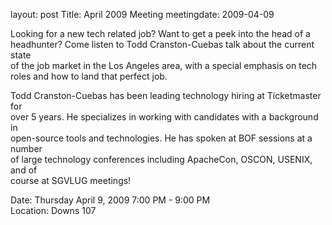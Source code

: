 layout: post
Title: April 2009 Meeting
meetingdate: 2009-04-09

Looking for a new tech related job? Want to get a peek into the head of a      
headhunter? Come listen to Todd Cranston-Cuebas talk about the current state   
of the job market in the Los Angeles area, with a special emphasis on tech     
roles and how to land that perfect job.                                        
                                                                             
Todd Cranston-Cuebas has been leading technology hiring at Ticketmaster for    
over 5 years. He specializes in working with candidates with a background in   
open-source tools and technologies. He has spoken at BOF sessions at a number  
of large technology conferences including ApacheCon, OSCON, USENIX, and of     
course at SGVLUG meetings!                                                     
                                                                             
Date: Thursday April 9, 2009 7:00 PM - 9:00 PM                                   
Location: Downs 107                                         
